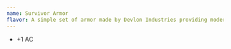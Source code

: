 ```yaml
---
name: Survivor Armor
flavor: A simple set of armor made by Devlon Industries providing moderate protection.
---
```

- +1 AC